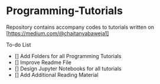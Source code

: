 # Programming-Tutorials
Repository contains accompany codes to tutorials written on [https://medium.com/@chaitanyabaweja1]

To-do List
- [] Add Folders for all Programming Tutorials
- [] Improve Readme File
- [] Design Jupyter Notebooks for all tutorials
- [] Add Additional Reading Material

